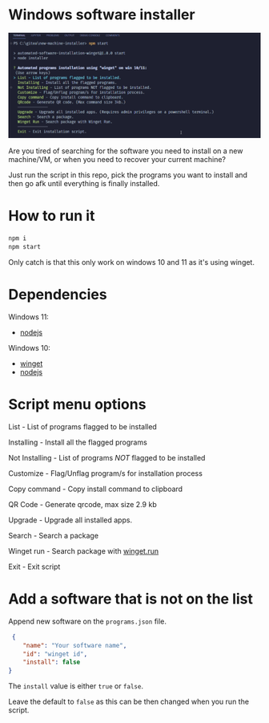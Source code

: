 # Windows software installer

![App menu](img/app-menu.png)

Are you tired of searching for the software you need to install on a new machine/VM, or when you need to recover your current machine?

Just run the script in this repo, pick the programs you want to install and then go afk until everything is finally installed.

# How to run it
```Bash
npm i
npm start
```

Only catch is that this only work on windows 10 and 11 as it's using winget.

# Dependencies
Windows 11:
- [nodejs](https://nodejs.org/en/)

Windows 10:
- [winget](https://github.com/microsoft/winget-cli/releases/download/v1.3.2091/Microsoft.DesktopAppInstaller_8wekyb3d8bbwe.msixbundle)
- [nodejs](https://nodejs.org/en/)

# Script menu options

List - List of programs flagged to be installed

Installing - Install all the flagged programs

Not Installing - List of programs *NOT* flagged to be installed

Customize - Flag/Unflag program/s for installation process

Copy command - Copy install command to clipboard

QR Code - Generate qrcode, max size 2.9 kb

Upgrade - Upgrade all installed apps.

Search - Search a package

Winget run - Search package with [winget.run](https://winget.run/)

Exit - Exit script

# Add a software that is not on the list

Append new software on the ```programs.json``` file.

```json
 {
    "name": "Your software name",
    "id": "winget id",
    "install": false
}
```

The ```install``` value is either ```true``` or ```false```.

Leave the default to ```false``` as this can be then changed when you run the script.
